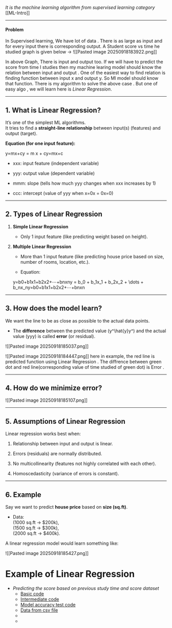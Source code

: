 *It is the machine learning algorithm from supervised learning category* [[ML-Intro]]

---
#### Problem
In Supervised learning, We have lot of data . There is as large as input and for every input there is corresponding output. 
A Student score vs time he studied graph is given below -> 
![[Pasted image 20250918183922.png]]

In above Graph, There is input and output too. If we will have to predict the score from time I studies then my machine learing model should know the relation between input and output .
One of the easiest way to find relation is finding function between input x and output y.
So  Ml model should know that function. There is my algorithm to solve the above case . But one of easy algo , we will learn here is *Linear Regression*.

---
## 1. What is Linear Regression?

It’s one of the simplest ML algorithms.  
It tries to find a **straight-line relationship** between input(s) (features) and output (target).

**Equation (for one input feature):**

y=mx+cy = m x + cy=mx+c

- xxx: input feature (independent variable)
    
- yyy: output value (dependent variable)
    
- mmm: slope (tells how much yyy changes when xxx increases by 1)
    
- ccc: intercept (value of yyy when x=0x = 0x=0)
    

---

## 2. Types of Linear Regression

1. **Simple Linear Regression**
    
    - Only 1 input feature (like predicting weight based on height).
        
2. **Multiple Linear Regression**
    
    - More than 1 input feature (like predicting house price based on size, number of rooms, location, etc.).
        
    - Equation:
        
    
    y=b0+b1x1+b2x2+⋯+bnxny = b_0 + b_1x_1 + b_2x_2 + \dots + b_nx_ny=b0​+b1​x1​+b2​x2​+⋯+bn​xn​

---

## 3. How does the model learn?

We want the line to be as close as possible to the actual data points.

- The **difference** between the predicted value (y^\hat{y}y^​) and the actual value (yyy) is called **error** (or residual).
    
![[Pasted image 20250918185037.png]]


![[Pasted image 20250918184447.png]]
here in example, the red line is predicted function using Linear Regression . The diffrence between green dot and red line(corresponding value of time studied of green dot) is Error .

---

## 4. How do we minimize error?

![[Pasted image 20250918185107.png]]

---

## 5. Assumptions of Linear Regression

Linear regression works best when:

1. Relationship between input and output is linear.
    
2. Errors (residuals) are normally distributed.
    
3. No multicollinearity (features not highly correlated with each other).
    
4. Homoscedasticity (variance of errors is constant).
    

---

## 6. Example

Say we want to predict **house price** based on **size (sq.ft)**.

- Data:  
    (1000 sq.ft → $200k),  
    (1500 sq.ft → $300k),  
    (2000 sq.ft → $400k).
    

A linear regression model would learn something like:

![[Pasted image 20250918185427.png]]

# Example of Linear Regression
* *Predicting the score based on previous study time and score dataset*
	* [Basic code](LA_code_intro.py)
	* [Intermediate code](LA_code1.py)
	* [Model accuracy test code](LA_code_3.py)
	* [Data from csv file](LA_code_04.py)
	* 
	* 